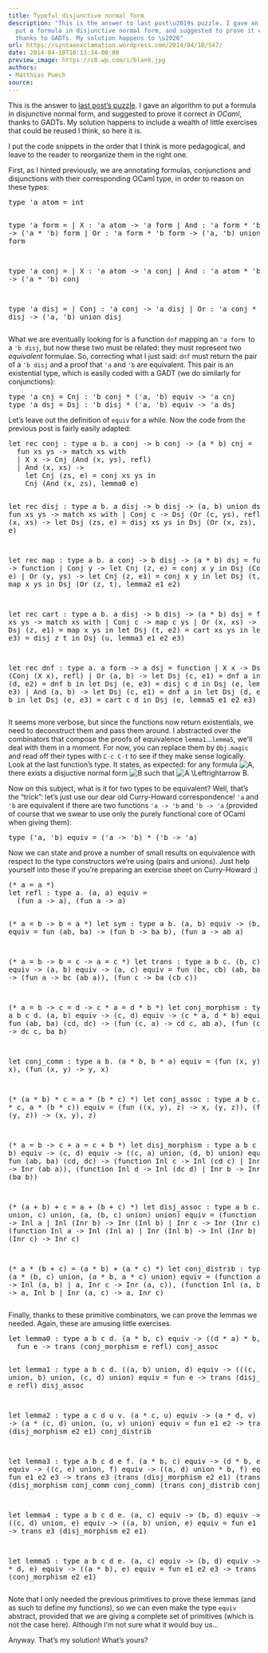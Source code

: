 ```yaml
---
title: Typeful disjunctive normal form
description: "This is the answer to last post\u2019s puzzle. I gave an algorithm to
  put a formula in disjunctive normal form, and suggested to prove it correct in OCaml,
  thanks to GADTs. My solution happens to \u2026"
url: https://syntaxexclamation.wordpress.com/2014/04/18/547/
date: 2014-04-18T16:13:34-00:00
preview_image: https://s0.wp.com/i/blank.jpg
authors:
- Matthias Puech
source:
---
```


<p>This is the answer to <a href="https://syntaxexclamation.wordpress.com/2014/04/15/big-step-disjunctive-normal-forms/" title="Big-step disjunctive normal forms">last post&rsquo;s puzzle</a>. I gave an algorithm to put a formula in disjunctive normal form, and suggested to prove it correct <i>in OCaml</i>, thanks to GADTs. My solution happens to include a wealth of little exercises that could be reused I think, so here it is.</p>
<p>I put the code snippets in the order that I think is more pedagogical, and leave to the reader to reorganize them in the right one.</p>
<p><span></span></p>
<p>First, as I hinted previously, we are annotating formulas, conjunctions and disjunctions with their corresponding OCaml type, in order to reason on these types:</p>
<pre class="brush: fsharp; title: ; notranslate">
type 'a atom = int

type 'a form =
  | X : 'a atom -&gt; 'a form
  | And : 'a form * 'b form -&gt; ('a * 'b) form
  | Or : 'a form * 'b form -&gt; ('a, 'b) union form

type 'a conj =
  | X : 'a atom -&gt; 'a conj
  | And : 'a atom * 'b conj -&gt; ('a * 'b) conj

type 'a disj =
  | Conj : 'a conj -&gt; 'a disj
  | Or : 'a conj * 'b disj -&gt; ('a, 'b) union disj
</pre>
<p>What we are eventually looking for is a function <code>dnf</code> mapping an <code>'a form&nbsp;</code>to a <code>'b disj</code>, but now these two must be related: they must represent two <i>equivalent</i> formulae. So, correcting what I just said: <code>dnf</code> must return the pair of a <code>'b disj</code> and a proof that <code>'a</code> and <code>'b</code> are equivalent. This pair is an existential type, which is easily coded with a GADT (we do similarly for conjunctions):</p>
<pre class="brush: fsharp; title: ; notranslate">
type 'a cnj = Cnj : 'b conj * ('a, 'b) equiv -&gt; 'a cnj
type 'a dsj = Dsj : 'b disj * ('a, 'b) equiv -&gt; 'a dsj
</pre>
<p>Let&rsquo;s leave out the definition of <code>equiv</code> for a while. Now the code from the previous post is fairly easily adapted:</p>
<pre class="brush: fsharp; title: ; notranslate">
let rec conj : type a b. a conj -&gt; b conj -&gt; (a * b) cnj =
  fun xs ys -&gt; match xs with
  | X x -&gt; Cnj (And (x, ys), refl)
  | And (x, xs) -&gt;
    let Cnj (zs, e) = conj xs ys in
    Cnj (And (x, zs), lemma0 e)

let rec disj : type a b. a disj -&gt; b disj -&gt; (a, b) union dsj =
  fun xs ys -&gt; match xs with
  | Conj c -&gt; Dsj (Or (c, ys), refl)
  | Or (x, xs) -&gt;
    let Dsj (zs, e) = disj xs ys in
    Dsj (Or (x, zs), lemma1 e)

let rec map : type a b. a conj -&gt; b disj -&gt; (a * b) dsj =
  fun x -&gt; function
  | Conj y -&gt;
    let Cnj (z, e) = conj x y in
    Dsj (Conj z, e)
  | Or (y, ys) -&gt;
    let Cnj (z, e1) = conj x y in
    let Dsj (t, e2) = map x ys in
    Dsj (Or (z, t), lemma2 e1 e2)

let rec cart : type a b. a disj -&gt; b disj -&gt; (a * b) dsj =
  fun xs ys -&gt; match xs with
  | Conj c -&gt; map c ys
  | Or (x, xs) -&gt;
    let Dsj (z, e1) = map x ys in
    let Dsj (t, e2) = cart xs ys in
    let Dsj (u, e3) = disj z t in
    Dsj (u, lemma3 e1 e2 e3)

let rec dnf : type a. a form -&gt; a dsj = function
  | X x -&gt; Dsj (Conj (X x), refl)
  | Or (a, b) -&gt;
    let Dsj (c, e1) = dnf a in
    let Dsj (d, e2) = dnf b in
    let Dsj (e, e3) = disj c d in
    Dsj (e, lemma4 e1 e2 e3)
  | And (a, b) -&gt;
    let Dsj (c, e1) = dnf a in
    let Dsj (d, e2) = dnf b in
    let Dsj (e, e3) = cart c d in
    Dsj (e, lemma5 e1 e2 e3)
</pre>
<p>It seems more verbose, but since the functions now return existentials, we need to deconstruct them and pass them around. I abstracted over the combinators that compose the proofs of equivalence <code>lemma1</code>&hellip;<code>lemma5</code>, we&rsquo;ll deal with them in a moment. For now, you can replace them by <code>Obj.magic</code> and read off their types with <code>C-c C-t</code> to see if they make sense logically. Look at the last function&rsquo;s type. It states, as expected: for any formula <img src="https://s0.wp.com/latex.php?latex=A&amp;bg=fff&amp;fg=444444&amp;s=0&amp;c=20201002" srcset="https://s0.wp.com/latex.php?latex=A&amp;bg=fff&amp;fg=444444&amp;s=0&amp;c=20201002 1x, https://s0.wp.com/latex.php?latex=A&amp;bg=fff&amp;fg=444444&amp;s=0&amp;c=20201002&amp;zoom=4.5 4x" alt="A" class="latex"/>, there exists a disjuctive normal form <img src="https://s0.wp.com/latex.php?latex=B&amp;bg=fff&amp;fg=444444&amp;s=0&amp;c=20201002" srcset="https://s0.wp.com/latex.php?latex=B&amp;bg=fff&amp;fg=444444&amp;s=0&amp;c=20201002 1x, https://s0.wp.com/latex.php?latex=B&amp;bg=fff&amp;fg=444444&amp;s=0&amp;c=20201002&amp;zoom=4.5 4x" alt="B" class="latex"/> such that <img src="https://s0.wp.com/latex.php?latex=A%20%5CLeftrightarrow%20B&amp;bg=fff&amp;fg=444444&amp;s=0&amp;c=20201002" srcset="https://s0.wp.com/latex.php?latex=A+%5CLeftrightarrow+B&amp;bg=fff&amp;fg=444444&amp;s=0&amp;c=20201002 1x, https://s0.wp.com/latex.php?latex=A+%5CLeftrightarrow+B&amp;bg=fff&amp;fg=444444&amp;s=0&amp;c=20201002&amp;zoom=4.5 4x" alt="A \Leftrightarrow B" class="latex"/>.</p>
<p>Now on this subject, what is it for two types to be equivalent? Well, that&rsquo;s the &ldquo;trick&rdquo;: let&rsquo;s just use our dear old Curry-Howard correspondence! <code>'a</code> and <code>'b</code> are equivalent if there are two functions <code>'a -&gt; 'b</code> and <code>'b -&gt; 'a</code> (provided of course that we swear to use only the purely functional core of OCaml when giving them):</p>
<pre class="brush: fsharp; title: ; notranslate">
type ('a, 'b) equiv = ('a -&gt; 'b) * ('b -&gt; 'a)
</pre>
<p>Now we can state and prove a number of small results on equivalence with respect to the type constructors we&rsquo;re using (pairs and unions). Just help yourself&nbsp;into these if you&rsquo;re preparing an exercise sheet on Curry-Howard :)</p>
<pre class="brush: fsharp; title: ; notranslate">
(* a = a *)
let refl : type a. (a, a) equiv =
  (fun a -&gt; a), (fun a -&gt; a)

(* a = b -&gt; b = a *)
let sym : type a b. (a, b) equiv -&gt; (b, a) equiv =
  fun (ab, ba) -&gt; (fun b -&gt; ba b), (fun a -&gt; ab a)

(* a = b -&gt; b = c -&gt; a = c *)
let trans : type a b c. (b, c) equiv -&gt; (a, b) equiv -&gt; (a, c) equiv =
  fun (bc, cb) (ab, ba) -&gt; (fun a -&gt; bc (ab a)), (fun c -&gt; ba (cb c))

(* a = b -&gt; c = d -&gt; c * a = d * b *)
let conj_morphism : type a b c d. (a, b) equiv -&gt; (c, d) equiv -&gt;
  (c * a, d * b) equiv = fun (ab, ba) (cd, dc) -&gt;
    (fun (c, a) -&gt; cd c, ab a),
    (fun (c, b) -&gt; dc c, ba b)

let conj_comm : type a b. (a * b, b * a) equiv =
  (fun (x, y) -&gt; y, x), (fun (x, y) -&gt; y, x)

(* (a * b) * c = a * (b * c) *)
let conj_assoc : type a b c. ((a * b) * c, a * (b * c)) equiv =
  (fun ((x, y), z) -&gt; x, (y, z)),
  (fun (x, (y, z)) -&gt; (x, y), z)

(* a = b -&gt; c + a = c + b *)
let disj_morphism : type a b c d. (a, b) equiv -&gt; (c, d) equiv -&gt;
  ((c, a) union, (d, b) union) equiv =
  fun (ab, ba) (cd, dc) -&gt;
    (function Inl c -&gt; Inl (cd c) | Inr a -&gt; Inr (ab a)),
    (function Inl d -&gt; Inl (dc d) | Inr b -&gt; Inr (ba b))

(* (a + b) + c = a + (b + c) *)
let disj_assoc : type a b c. (((a, b) union, c) union,
                              (a, (b, c) union) union) equiv =
  (function Inl (Inl a) -&gt; Inl a
          | Inl (Inr b) -&gt; Inr (Inl b)
          | Inr c -&gt; Inr (Inr c)),
  (function Inl a -&gt; Inl (Inl a)
          | Inr (Inl b) -&gt; Inl (Inr b)
          | Inr (Inr c) -&gt; Inr c)

(* a * (b + c) = (a * b) + (a * c) *)
let conj_distrib : type a b c. (a * (b, c) union,
                               (a * b, a * c) union) equiv =
  (function a, Inl b -&gt; Inl (a, b)
          | a, Inr c -&gt; Inr (a, c)),
  (function Inl (a, b) -&gt; a, Inl b
          | Inr (a, c) -&gt; a, Inr c)
</pre>
<p>Finally, thanks to these primitive combinators, we can prove the lemmas we needed. Again, these are amusing little exercises.</p>
<pre class="brush: fsharp; title: ; notranslate">
let lemma0 : type a b c d. (a * b, c) equiv -&gt; ((d * a) * b, d * c) equiv =
  fun e -&gt; trans (conj_morphism e refl) conj_assoc

let lemma1 : type a b c d. ((a, b) union, d) equiv -&gt;
  (((c, a) union, b) union, (c, d) union) equiv =
  fun e -&gt; trans (disj_morphism e refl) disj_assoc

let lemma2 : type a c d u v. (a * c, u) equiv -&gt; (a * d, v) equiv -&gt;
  (a * (c, d) union, (u, v) union) equiv =
  fun e1 e2 -&gt; trans (disj_morphism e2 e1) conj_distrib

let lemma3 : type a b c d e f. (a * b, c) equiv -&gt; (d * b, e) equiv -&gt;
((c, e) union, f) equiv -&gt; ((a, d) union * b, f) equiv =
  fun e1 e2 e3 -&gt;
    trans e3
      (trans (disj_morphism e2 e1)
         (trans (disj_morphism conj_comm conj_comm)
            (trans conj_distrib
               conj_comm)))

let lemma4 : type a b c d e. (a, c) equiv -&gt; (b, d) equiv -&gt;
  ((c, d) union, e) equiv -&gt; ((a, b) union, e) equiv =
  fun e1 e2 e3 -&gt; trans e3 (disj_morphism e2 e1)

let lemma5 : type a b c d e. (a, c) equiv -&gt;
(b, d) equiv -&gt; (c * d, e) equiv -&gt; ((a * b), e) equiv =
  fun e1 e2 e3 -&gt; trans e3 (conj_morphism e2 e1)
</pre>
<p>Note that I only needed the previous primitives to prove these lemmas (and as such to define my functions), so we can even make the type <code>equiv</code> abstract, provided that we are giving a complete set of primitives (which is not the case here). Although I&rsquo;m not sure what it would buy us&hellip;</p>
<p>Anyway. That&rsquo;s my solution! What&rsquo;s yours?</p>

